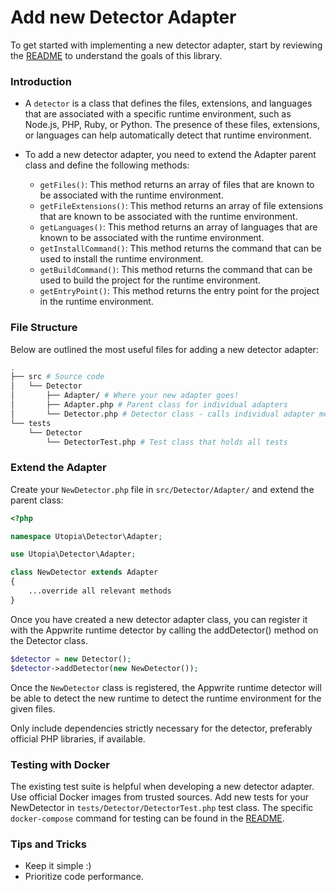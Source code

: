 # Add new Detector Adapter

To get started with implementing a new detector adapter, start by reviewing the [README](/README.md) to understand the goals of this library.

### Introduction
- A `detector` is a class that defines the files, extensions, and languages that are associated with a specific runtime environment, such as Node.js, PHP, Ruby, or Python. The presence of these files, extensions, or languages can help automatically detect that runtime environment.
- To add a new detector adapter, you need to extend the Adapter parent class and define the following methods:

    - `getFiles()`: This method returns an array of files that are known to be associated with the runtime environment.
    - `getFileExtensions()`: This method returns an array of file extensions that are known to be associated with the runtime environment.
    - `getLanguages()`: This method returns an array of languages that are known to be associated with the runtime environment.
    - `getInstallCommand()`: This method returns the command that can be used to install the runtime environment.
    - `getBuildCommand()`: This method returns the command that can be used to build the project for the runtime environment.
    - `getEntryPoint()`: This method returns the entry point for the project in the runtime environment.


### File Structure

Below are outlined the most useful files for adding a new detector adapter: 

```bash
.
├── src # Source code
│   └── Detector
│       ├── Adapter/ # Where your new adapter goes!
│       ├── Adapter.php # Parent class for individual adapters
│       └── Detector.php # Detector class - calls individual adapter methods
└── tests
    └── Detector
        └── DetectorTest.php # Test class that holds all tests
```


### Extend the Adapter

Create your `NewDetector.php` file in `src/Detector/Adapter/` and extend the parent class:

```php
<?php

namespace Utopia\Detector\Adapter;

use Utopia\Detector\Adapter;

class NewDetector extends Adapter
{
    ...override all relevant methods
}
```

Once you have created a new detector adapter class, you can register it with the Appwrite runtime detector by calling the addDetector() method on the Detector class.

```php
$detector = new Detector();
$detector->addDetector(new NewDetector());
```

Once the `NewDetector` class is registered, the Appwrite runtime detector will be able to detect the new runtime to detect the runtime environment for the given files.

Only include dependencies strictly necessary for the detector, preferably official PHP libraries, if available.

### Testing with Docker 

The existing test suite is helpful when developing a new detector adapter. Use official Docker images from trusted sources. Add new tests for your NewDetector in `tests/Detector/DetectorTest.php` test class. The specific `docker-compose` command for testing can be found in the [README](/README.md#tests).

### Tips and Tricks

- Keep it simple :)
- Prioritize code performance.
